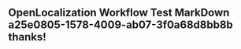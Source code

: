 <properties
ms.topic="hero-topic"
ms.test1="hero-topic"
ms.test2="test"/>


## OpenLocalization Workflow Test MarkDown a25e0805-1578-4009-ab07-3f0a68d8bb8b thanks!



<!--HONumber=Jul16_HO2-->



